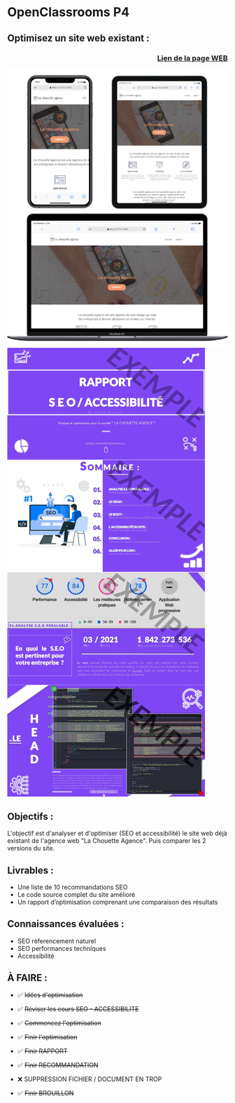 # OpenClassrooms P4 

## Optimisez un site web existant :

### <p align="right">[Lien de la page WEB](https://anthonoir576.github.io/Projet_Officiel_OpenClassRooms_P4/)</p>

![screen SEO](./source/md-picture/mdpix.png)
![screen SEO](./source/md-picture/mdpix2.jpg)

## Objectifs :
L'objectif est d'analyser et d'optimiser (SEO et accessibilité) le site web déjà existant de l'agence web "La Chouette Agence". Puis comparer les 2 versions du site.

## Livrables :
- Une liste de 10 recommandations SEO
- Le code source complet du site amélioré
- Un rapport d’optimisation comprenant une comparaison des résultats

## Connaissances évaluées :
- SEO réferencement naturel
- SEO performances techniques
- Accessibilité



## À FAIRE :

- ✅ <del>Idées d'optimisation</del>
- ✅ <del> Réviser les cours SEO - ACCESSIBILITE </del>
- ✅ <del> Commencez l'optimisation </del>
- ✅ <del> Finir l'optimisation </del>
- ✅ <del> Finir RAPPORT </del>
- ✅ <del> Finir RECOMMANDATION </del>
- ❌ SUPPRESSION FICHIER / DOCUMENT EN TROP  

- ✅ <del> Finir BROUILLON </del>
